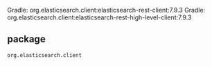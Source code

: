 Gradle: org.elasticsearch.client:elasticsearch-rest-client:7.9.3
Gradle: org.elasticsearch.client:elasticsearch-rest-high-level-client:7.9.3

## package
```
org.elasticsearch.client

```
